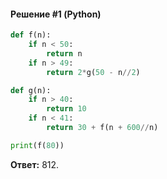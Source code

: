 #### Решение #1 (Python)
```python
def f(n):
    if n < 50:
        return n
    if n > 49:
        return 2*g(50 - n//2)

def g(n):
    if n > 40:
        return 10
    if n < 41:
        return 30 + f(n + 600//n)

print(f(80))
```
**Ответ:** 812.
